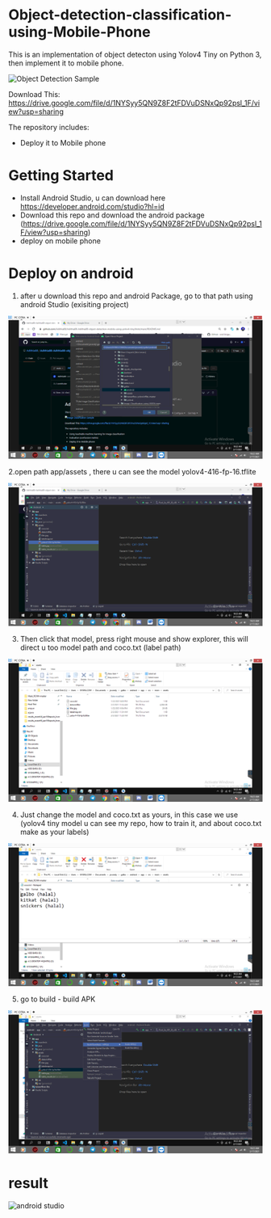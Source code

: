 # Object-detection-classification-using-Mobile-Phone

This is an implementation of object detecton using Yolov4 Tiny on Python 3, then implement it to mobile phone.

![Object Detection Sample](assets/6.png)

Download This: https://drive.google.com/file/d/1NYSyy5QN9Z8F2tFDVuDSNxQp92psl_1F/view?usp=sharing

The repository includes:
* Deploy it to Mobile phone 


# Getting Started
* Install Android Studio, u can download here https://developer.android.com/studio?hl=id
* Download this repo and download the android package (https://drive.google.com/file/d/1NYSyy5QN9Z8F2tFDVuDSNxQp92psl_1F/view?usp=sharing)
* deploy on mobile phone


# Deploy on android

1. after u download this repo and android Package, go to that path using android Studio (exisiting project)

![extract data ](assets/1.png) 

2.open path app/assets , there u can see the model yolov4-416-fp-16.tflite 

![android studio ](assets/2.png)

3. Then click that model, press right mouse and show explorer, this will direct u too model path and coco.txt (label path)

![android studio ](assets/3.png)

4. Just change the model and coco.txt as yours, in this case we use (yolov4 tiny model u can see my repo, how to train it, and about coco.txt make as your labels)

![android studio ](assets/4.png)

5. go to build - build APK

![android studio ](assets/5.png)

# result 

![android studio ](assets/6.png)
